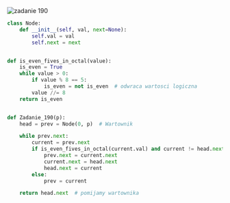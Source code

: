 <picture>
  <source srcset="../../srt/zbior_zadan/190.png" media="(prefers-color-scheme: light)">
  <source srcset="../../srt/zbior_zadan/black_190.png" media="(prefers-color-scheme: dark)">
  <img src="../../srt/zbior_zadan/black_190.png" alt="zadanie 190">
</picture>

```python
class Node:
    def __init__(self, val, next=None):
        self.val = val
        self.next = next


def is_even_fives_in_octal(value):
    is_even = True
    while value > 0:
        if value % 8 == 5:
            is_even = not is_even  # odwraca wartosci logiczna
        value //= 8
    return is_even


def Zadanie_190(p):
    head = prev = Node(0, p)  # Wartownik

    while prev.next:
        current = prev.next
        if is_even_fives_in_octal(current.val) and current != head.next:  # ignoruje 1 element bo jest z przodu
            prev.next = current.next
            current.next = head.next
            head.next = current
        else:
            prev = current

    return head.next  # pomijamy wartownika
```

